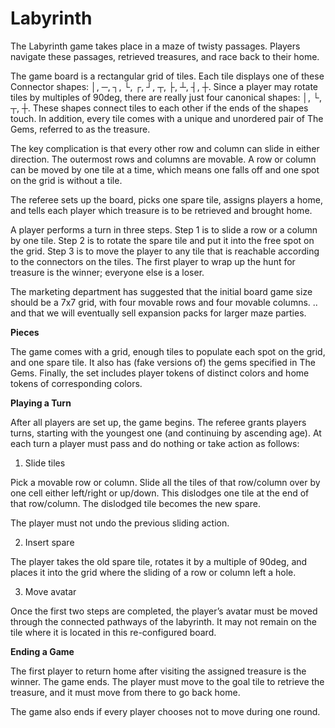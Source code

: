 # Labyrinth

The Labyrinth game takes place in a maze of twisty passages. Players navigate these passages, retrieved treasures, and race back to their home.

The game board is a rectangular grid of tiles. Each tile displays one of these Connector shapes: │, ─, ┐, └, ┌, ┘, ┬, ├, ┴, ┤, ┼. Since a player may rotate tiles by multiples of 90deg, there are really just four canonical shapes: │, └, ┬, ┼. These shapes connect tiles to each other if the ends of the shapes touch. In addition, every tile comes with a unique and unordered pair of The Gems, referred to as the treasure.

The key complication is that every other row and column can slide in either direction. The outermost rows and columns are movable. A row or column can be moved by one tile at a time, which means one falls off and one spot on the grid is without a tile.

The referee sets up the board, picks one spare tile, assigns players a home, and tells each player which treasure is to be retrieved and brought home.

A player performs a turn in three steps. Step 1 is to slide a row or a column by one tile. Step 2 is to rotate the spare tile and put it into the free spot on the grid. Step 3 is to move the player to any tile that is reachable according to the connectors on the tiles. The first player to wrap up the hunt for treasure is the winner; everyone else is a loser.

The marketing department has suggested that the initial board game size should be a 7x7 grid, with four movable rows and four movable columns. .. and that we will eventually sell expansion packs for larger maze parties.

**Pieces**

The game comes with a grid, enough tiles to populate each spot on the grid, and one spare tile. It also has (fake versions of) the gems specified in The Gems. Finally, the set includes player tokens of distinct colors and home tokens of corresponding colors.

**Playing a Turn**

After all players are set up, the game begins. The referee grants players turns, starting with the youngest one (and continuing by ascending age). At each turn a player must pass and do nothing or take action as follows:

1. Slide tiles

Pick a movable row or column. Slide all the tiles of that row/column over by one cell either left/right or up/down. This dislodges one tile at the end of that row/column. The dislodged tile becomes the new spare.

The player must not undo the previous sliding action.

2. Insert spare

The player takes the old spare tile, rotates it by a multiple of 90deg, and places it into the grid where the sliding of a row or column left a hole.

3. Move avatar

Once the first two steps are completed, the player’s avatar must be moved through the connected pathways of the labyrinth. It may not remain on the tile where it is located in this re-configured board.

**Ending a Game**

The first player to return home after visiting the assigned treasure is the winner. The game ends. The player must move to the goal tile to retrieve the treasure, and it must move from there to go back home.

The game also ends if every player chooses not to move during one round.
